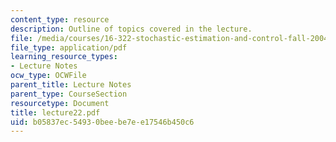 ```yaml
---
content_type: resource
description: Outline of topics covered in the lecture.
file: /media/courses/16-322-stochastic-estimation-and-control-fall-2004/b05837ec54930beebe7ee17546b450c6_lecture22.pdf
file_type: application/pdf
learning_resource_types:
- Lecture Notes
ocw_type: OCWFile
parent_title: Lecture Notes
parent_type: CourseSection
resourcetype: Document
title: lecture22.pdf
uid: b05837ec-5493-0bee-be7e-e17546b450c6
---
```

